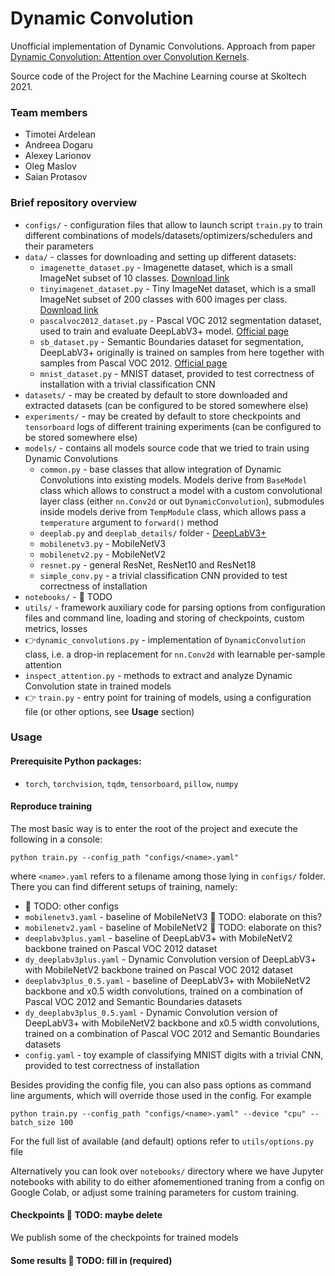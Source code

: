 # Dynamic Convolution

Unofficial implementation of Dynamic Convolutions. Approach from paper 
[Dynamic Convolution: Attention over Convolution Kernels](https://arxiv.org/pdf/1912.03458.pdf).

Source code of the Project for the Machine Learning course at Skoltech 2021.


### Team members

- Timotei Ardelean
- Andreea Dogaru
- Alexey Larionov
- Oleg Maslov
- Saian Protasov 

### Brief repository overview

* `configs/` - configuration files that allow to launch script `train.py` to train different combinations of models/datasets/optimizers/schedulers and their parameters
* `data/` - classes for downloading and setting up different datasets:
   * `imagenette_dataset.py` - Imagenette dataset, which is a small ImageNet subset of 10 classes. [Download link](https://s3.amazonaws.com/fast-ai-imageclas/imagenette2-320.tgz)
   * `tinyimagenet_dataset.py` - Tiny ImageNet dataset,  which is a small ImageNet subset of 200 classes with 600 images per class. [Download link](http://cs231n.stanford.edu/tiny-imagenet-200.zip)
   * `pascalvoc2012_dataset.py` - Pascal VOC 2012 segmentation dataset, used to train and evaluate DeepLabV3+ model. [Official page](http://host.robots.ox.ac.uk/pascal/VOC/voc2012/)
   * `sb_dataset.py` - Semantic Boundaries dataset for segmentation, DeepLabV3+ originally is trained on samples from here together with samples from Pascal VOC 2012. [Official page](http://home.bharathh.info/pubs/codes/SBD/download.html)
   * `mnist_dataset.py` - MNIST dataset, provided to test correctness of installation with a trivial classification CNN
* `datasets/` - may be created by default to store downloaded and extracted datasets (can be configured to be stored somewhere else)
* `experiments/` - may be created by default to store checkpoints and `tensorboard` logs of different training experiments (can be configured to be stored somewhere else)
* `models/` - contains all models source code that we tried to train using Dynamic Convolutions
   * `common.py` - base classes that allow integration of Dynamic Convolutions into existing models. Models derive from `BaseModel` class which allows to construct a model with a custom convolutional layer class (either `nn.Conv2d` or out `DynamicConvolution`), submodules inside models derive from `TempModule` class, which allows pass a `temperature` argument to `forward()` method 
   * `deeplab.py` and `deeplab_details/` folder - [DeepLabV3+](https://github.com/jfzhang95/pytorch-deeplab-xception)
   * `mobilenetv3.py` - MobileNetV3
   * `mobilenetv2.py` - MobileNetV2
   * `resnet.py` - general ResNet, ResNet10 and ResNet18
   * `simple_conv.py` - a trivial classification CNN provided to test correctness of installation 
* `notebooks/` - 🔴 TODO
* `utils/` - framework auxiliary code for parsing options from configuration files and command line, loading and storing of checkpoints, custom metrics, losses
* 👉`dynamic_convolutions.py` - implementation of `DynamicConvolution` class, i.e. a drop-in replacement for `nn.Conv2d` with learnable per-sample attention
* `inspect_attention.py` - methods to extract and analyze Dynamic Convolution state in trained models 
* 👉 `train.py` - entry point for training of models, using a configuration file (or other options, see **Usage** section)

### Usage

#### Prerequisite Python packages:
* `torch`, `torchvision`, `tqdm`, `tensorboard`, `pillow`, `numpy`

#### Reproduce training
The most basic way is to enter the root of the project and execute the following in a console:
```
python train.py --config_path "configs/<name>.yaml"
```
where `<name>.yaml` refers to a filename among those lying in `configs/` folder. There you can find different setups of training, namely:
* 🔴 TODO: other configs
* `mobilenetv3.yaml` - baseline of MobileNetV3 🔴 TODO: elaborate on this?
* `mobilenetv2.yaml` - baseline of MobileNetV2 🔴 TODO: elaborate on this?
* `deeplabv3plus.yaml` - baseline of DeepLabV3+ with MobileNetV2 backbone trained on Pascal VOC 2012 dataset
* `dy_deeplabv3plus.yaml` - Dynamic Convolution version of DeepLabV3+ with MobileNetV2 backbone trained on Pascal VOC 2012 dataset
* `deeplabv3plus_0.5.yaml` - baseline of DeepLabV3+ with MobileNetV2 backbone and x0.5 width convolutions, trained on a combination of Pascal VOC 2012 and Semantic Boundaries datasets
* `dy_deeplabv3plus_0.5.yaml` - Dynamic Convolution version of DeepLabV3+ with MobileNetV2 backbone and x0.5 width convolutions, trained on a combination of Pascal VOC 2012 and Semantic Boundaries datasets
* `config.yaml` - toy example of classifying MNIST digits with a trivial CNN, provided to test correctness of installation

Besides providing the config file, you can also pass options as command line arguments, which will override those used in the config. For example
```
python train.py --config_path "configs/<name>.yaml" --device "cpu" --batch_size 100
```
For the full list of available (and default) options refer to `utils/options.py` file

Alternatively you can look over `notebooks/` directory where we have Jupyter notebooks with ability to do either afomementioned traning from a config on Google Colab, or adjust some training parameters for custom training. 

#### Checkpoints 🔴 TODO: maybe delete
We publish some of the checkpoints for trained models

#### Some results 🔴 TODO: fill in (required)
